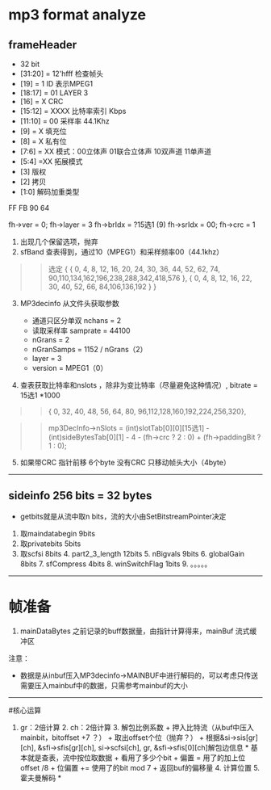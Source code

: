# mp3 format analyze

## frameHeader
* 32 bit
* [31:20] = 12'hfff         检查帧头
* [19] = 1                  ID 表示MPEG1
* [18:17] = 01                   LAYER  3
* [16]  = X                 CRC 
* [15:12] = XXXX            比特率索引   Kbps
* [11:10] = 00              采样率 44.1Khz
* [9] = X                   填充位
* [8] = X                   私有位
* [7:6] = XX                模式：00立体声 01联合立体声 10双声道 11单声道
* [5:4] =XX                 拓展模式
* [3]                       版权
* [2]                       拷贝
* [1:0]                     解码加重类型

FF FB 90 64


fh->ver = 0;
fh->layer = 3
fh->brIdx = ?15选1  (9)
fh->srIdx = 00;
fh->crc = 1

1. 出现几个保留选项，抛弃
2. sfBand 查表得到，通过10（MPEG1）和采样频率00（44.1khz）
>> 选定
>>   {
>>           { 0,  4,  8, 12, 16, 20, 24, 30, 36, 44, 52, 62, 74, 90,110,134,162,196,238,288,342,418,576 },
>>             { 0,  4,  8, 12, 16, 22, 30, 40, 52, 66, 84,106,136,192 }
>>         }
3. MP3decinfo 从文件头获取参数
    * 通道只区分单双   nchans = 2
    * 读取采样率 samprate = 44100
    * nGrans = 2
    * nGranSamps = 1152 / nGrans（2）
    * layer = 3
    * version = MPEG1（0）

4. 查表获取比特率和nslots ，除非为变比特率（尽量避免这种情况）,
     bitrate = 15选1 *1000
>> {  0, 32, 40, 48, 56, 64, 80, 96,112,128,160,192,224,256,320},

>>  mp3DecInfo->nSlots = (int)slotTab[0][0][15选1] - 
            (int)sideBytesTab[0][1] - 
            4 - (fh->crc ? 2 : 0) + (fh->paddingBit ? 1 : 0);
5. 如果带CRC 指针前移 6个byte 没有CRC 只移动帧头大小（4byte）

-----------------------------------------------


## sideinfo 256 bits = 32 bytes

* getbits就是从流中取n bits，流的大小由SetBitstreamPointer决定

1. 取maindatabegin   9bits
2. 取privatebits 5bits
3. 取scfsi 8bits
    4. part2_3_length 12bits
    5. nBigvals 9bits
    6. globalGain 8bits
    7. sfCompress 4bits
    8. winSwitchFlag 1bits
    9. 。。。。。

------------------------------------------

# 帧准备
1. mainDataBytes 之前记录的buff数据量，由指针计算得来，mainBuf 流式缓冲区

注意：
* 数据是从inbuf压入MP3decinfo->MAINBUF中进行解码的，可以考虑只传送需要压入mainbuf中的数据，只需参考mainbuf的大小
-----------------------------------------

#核心运算

1. gr：2倍计算
    2. ch：2倍计算
        3. 解包比例系数
            + 押入比特流（从buf中压入mainbit，bitoffset +7 ？）
            + 取出offset个位（抛弃？）
            + 根据&si->sis[gr][ch], &sfi->sfis[gr][ch], si->scfsi[ch], gr, &sfi->sfis[0][ch]解包边信息
                * 基本就是查表，流中按位取数据
            + 看用了多少个bit
            + 偏置 = 用了的加上位offset /8
            + 位偏置 += 使用了的bit mod 7
            + 返回buf的偏移量
        4. 计算位置
        5. 霍夫曼解码
            * 












